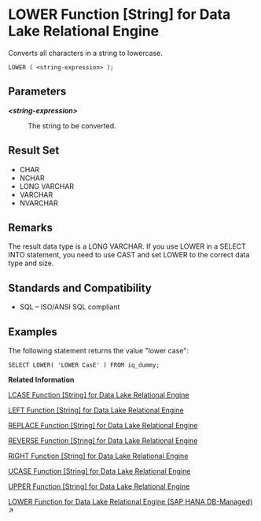 <!-- loioa561324784f2101582439eaf6377b80b -->

# LOWER Function \[String\] for Data Lake Relational Engine

Converts all characters in a string to lowercase.



```
LOWER ( <string-expression> );
```



<a name="loioa561324784f2101582439eaf6377b80b__LOWER_parm1"/>

## Parameters


<dl>
<dt><b>

*<string-expression\>*

</b></dt>
<dd>

The string to be converted.



</dd>
</dl>



<a name="loioa561324784f2101582439eaf6377b80b__LOWER_returns1"/>

## Result Set

-   CHAR
-   NCHAR
-   LONG VARCHAR
-   VARCHAR
-   NVARCHAR



<a name="loioa561324784f2101582439eaf6377b80b__LOWER_remarks1"/>

## Remarks

The result data type is a LONG VARCHAR. If you use LOWER in a SELECT INTO statement, you need to use CAST and set LOWER to the correct data type and size.



<a name="loioa561324784f2101582439eaf6377b80b__LOWER_standards1"/>

## Standards and Compatibility

-   SQL – ISO/ANSI SQL compliant



<a name="loioa561324784f2101582439eaf6377b80b__LOWER_example1"/>

## Examples

The following statement returns the value "lower case":

```
SELECT LOWER( 'LOWER CasE' ) FROM iq_dummy;
```

**Related Information**  


[LCASE Function \[String\] for Data Lake Relational Engine](lcase-function-string-for-data-lake-relational-engine-a55c82d.md "Converts all characters in a string to lowercase.")

[LEFT Function \[String\] for Data Lake Relational Engine](left-function-string-for-data-lake-relational-engine-a55d883.md "Returns a specified number of characters from the beginning of a string.")

[REPLACE Function \[String\] for Data Lake Relational Engine](replace-function-string-for-data-lake-relational-engine-a579952.md "Replaces all occurrences of a substring with another substring.")

[REVERSE Function \[String\] for Data Lake Relational Engine](reverse-function-string-for-data-lake-relational-engine-a57a972.md "Takes one argument as an input of type BINARY or STRING and returns the specified string with characters listed in reverse order.")

[RIGHT Function \[String\] for Data Lake Relational Engine](right-function-string-for-data-lake-relational-engine-a57b364.md "Returns the rightmost characters of a string.")

[UCASE Function \[String\] for Data Lake Relational Engine](ucase-function-string-for-data-lake-relational-engine-a58c382.md "Converts all characters in a string to uppercase.")

[UPPER Function \[String\] for Data Lake Relational Engine](upper-function-string-for-data-lake-relational-engine-a58cbc0.md "Converts all characters in a string to uppercase.")

[LOWER Function for Data Lake Relational Engine (SAP HANA DB-Managed)](https://help.sap.com/viewer/a898e08b84f21015969fa437e89860c8/2024_3_QRC/en-US/3ad17721e94b4a24a12a07986c829123.html "Converts all characters in a string to lowercase.") :arrow_upper_right:

